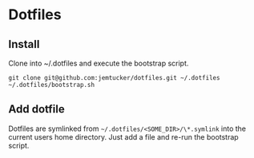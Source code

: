 # Dotfiles

## Install
Clone into ~/.dotfiles and execute the bootstrap script. 
```
git clone git@github.com:jemtucker/dotfiles.git ~/.dotfiles
~/.dotfiles/bootstrap.sh
```

## Add dotfile
Dotfiles are symlinked from `~/.dotfiles/<SOME_DIR>/\*.symlink` into the current
users home directory. Just add a file and re-run the bootstrap script. 

